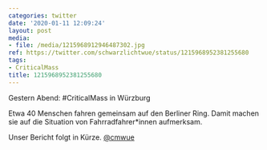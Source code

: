 ```yaml
---
categories: twitter
date: '2020-01-11 12:09:24'
layout: post
media:
- file: /media/1215968912946487302.jpg
ref: https://twitter.com/schwarzlichtwue/status/1215968952381255680
tags:
- CriticalMass
title: 1215968952381255680
---
```

Gestern Abend: #CriticalMass in Würzburg



Etwa 40 Menschen fahren gemeinsam auf den Berliner Ring. Damit machen sie auf die Situation von Fahrradfahrer\*innen aufmerksam.



Unser Bericht folgt in Kürze. [@cmwue](https://twitter.com/cmwue)  